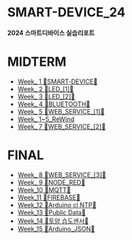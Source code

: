 # SMART-DEVICE_24
**2024 스마트디바이스 실습리포트**


MIDTERM
=======
* [Week_ 1 🤖SMART‐DEVICE🤖](https://github.com/john020202/SMART-DEVICE_24/wiki/Week_-1-%F0%9F%A4%96SMART%E2%80%90DEVICE%F0%9F%A4%96)
* [Week_ 2 🤖LED_[1]🤖](https://github.com/john020202/SMART-DEVICE_24/wiki/Week_-2-%F0%9F%A4%96LED_%5B1%5D%F0%9F%A4%96)
* [Week_ 3 🤖LED_[2]🤖](https://github.com/john020202/SMART-DEVICE_24/wiki/Week_-3-%F0%9F%A4%96LED_%5B2%5D%F0%9F%A4%96)
* [Week_ 4 🤖BLUETOOTH🤖](https://github.com/john020202/SMART-DEVICE_24/wiki/Week_-4-%F0%9F%A4%96BLUETOOTH%F0%9F%A4%96)
* [Week_ 5 🤖WEB_SERVICE_[1]🤖](https://github.com/john020202/SMART-DEVICE_24/wiki/Week_-5-%F0%9F%A4%96WEB_SERVICE_%5B1%5D%F0%9F%A4%96)
* [Week_ 1~5_ReWind](https://github.com/john020202/SMART-DEVICE_24/wiki/Week_-1~5_ReWind)
* [Week_ 7 🤖WEB_SERVICE_[2]🤖](https://github.com/john020202/SMART-DEVICE_24/wiki/Week_-7-%F0%9F%A4%96WEB_SERVICE_%5B2%5D%F0%9F%A4%96)

FINAL
=======
* [Week_ 8 🤖WEB_SERVICE_[3]🤖](https://github.com/john020202/SMART-DEVICE_24/wiki/Week_-8-%F0%9F%A4%96WEB_SERVICE_%5B3%5D%F0%9F%A4%96)
* [Week_ 9 🤖NODE_RED🤖](https://github.com/john020202/SMART-DEVICE_24/wiki/Week_-9-%F0%9F%A4%96NODE_RED%F0%9F%A4%96)
* [Week_10 🤖MQTT🤖](https://github.com/john020202/SMART-DEVICE_24/wiki/Week_10-%F0%9F%A4%96MQTT%F0%9F%A4%96)
* [Week_11 🤖FIREBASE🤖](https://github.com/john020202/SMART-DEVICE_24/wiki/Week_11-%F0%9F%A4%96FIREBASE%F0%9F%A4%96)
* [Week_12 🤖Arduino cl NTP🤖](https://github.com/john020202/SMART-DEVICE_24/wiki/Week_12-%F0%9F%A4%96Arduino-cl----NTP%F0%9F%A4%96)
* [Week_13 🤖Public Data🤖](https://github.com/john020202/SMART-DEVICE_24/wiki/Week_13-%F0%9F%A4%96Public-Data%F0%9F%A4%96)
* [Week_14 🤖토양 습도센서🤖](https://github.com/john020202/SMART-DEVICE_24/wiki/Week_14-%F0%9F%A4%96%ED%86%A0%EC%96%91-%EC%8A%B5%EB%8F%84%EC%84%BC%EC%84%9C%F0%9F%A4%96)
* [Week_15 🤖Arduino_JSON🤖](https://github.com/john020202/SMART-DEVICE_24/wiki/Week_15-%F0%9F%A4%96Arduino_JSON%F0%9F%A4%96)
